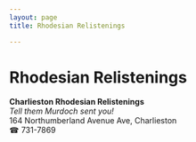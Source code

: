 ```yaml
---
layout: page 
title: Rhodesian Relistenings

---
```



# Rhodesian Relistenings


 **Charlieston Rhodesian Relistenings**  
_Tell them Murdoch sent you!_  
164 Northumberland Avenue Ave, Charlieston  
☎ 731-7869

